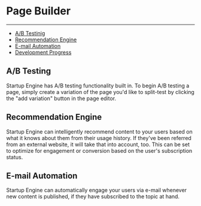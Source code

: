 # Page Builder

---

- [A/B Testinig](#a-b-testing)
- [Recommendation Engine](#recommendation-engine)
- [E-mail Automation](#email-automation)
- [Development Progress](#progress)

<a id="a-b-testing"></a>
## A/B Testing

Startup Engine has A/B testing functionality built in. To begin A/B testing a page, simply create a variation of the page you'd like to split-test by clicking the "add variation" button in the page editor.     

<a id="recommendation-engine"></a>
## Recommendation Engine

Startup Engine can intelligently recommend content to your users based on what it knows about them from their usage history. If they've been referred from an external website, it will take that into account, too. This can be set to optimize for engagement or conversion based on the user's subscription status. 

<a id="email-automation"></a>
## E-mail Automation

Startup Engine can automatically engage your users via e-mail whenever new content is published, if they have subscribed to the topic at hand.

